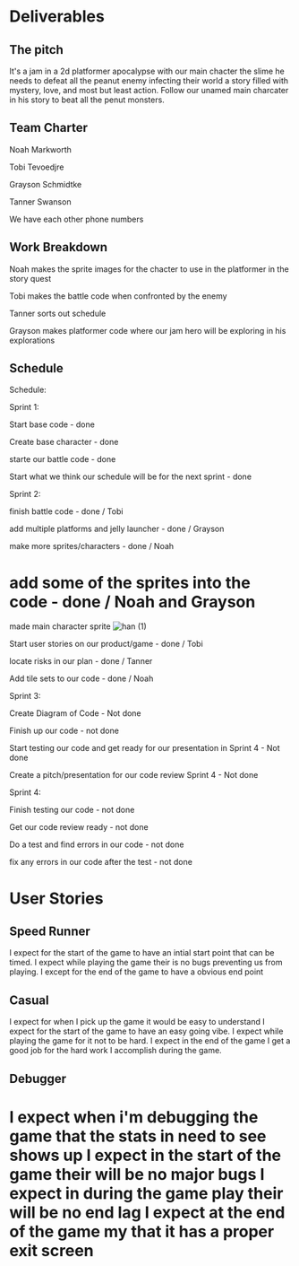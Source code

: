 # Deliverables
## The pitch
It's a jam in a 2d platformer apocalypse with our main chacter the slime he needs to defeat all the peanut enemy infecting their world a story filled with mystery, love, and most but least action. Follow our unamed main charcater in his story to beat all the penut monsters. 

## Team Charter
Noah Markworth

Tobi Tevoedjre

Grayson Schmidtke

Tanner Swanson

We have each other phone numbers

## Work Breakdown
Noah makes the sprite images for the chacter to use in the platformer in the story quest

Tobi makes the battle code when confronted by the enemy 

Tanner sorts out schedule 

Grayson makes platformer code where our jam hero will be exploring in his explorations

## Schedule
Schedule:

Sprint 1:

Start base code - done

Create base character - done

starte our battle code - done

Start what we think our schedule will be for the next sprint - done

Sprint 2:

finish battle code - done / Tobi

add multiple platforms and jelly launcher - done / Grayson

make more sprites/characters - done / Noah

add some of the sprites into the code - done / Noah and Grayson
=======

made main character sprite
![han (1)](https://user-images.githubusercontent.com/122053077/215345959-4c911b0f-39a4-4c03-851c-b3fc6a46bba6.png)

Start user stories on our product/game - done / Tobi

locate risks in our plan - done / Tanner

Add tile sets to our code - done / Noah

Sprint 3:

Create Diagram of Code - Not done

Finish up our code - not done

Start testing our code and get ready for our presentation in Sprint 4 - Not done

Create a pitch/presentation for our code review Sprint 4 - Not done

Sprint 4:

Finish testing our code - not done

Get our code review ready - not done

Do a test and find errors in our code - not done

fix any errors in our code after the test - not done

# User Stories

## Speed Runner
I expect for the start of the game to have an intial start point that can be timed.
I expect while playing the game their is no bugs preventing us from playing.
I except for the end of the game to have a obvious end point

## Casual
I expect for when I pick up the game it would be easy to understand
I expect for the start of the game to have an easy going vibe. 
I expect while playing the game for it not to be hard. 
I expect in the end of the game I get a good job for the hard work I accomplish during the game. 

## Debugger
I expect when i'm debugging the game that the stats in need to see shows up 
I expect in the start of the game their will be no major bugs
I expect in during the game play their will be no end lag
I expect at the end of the game my that it has a proper exit screen
=======



